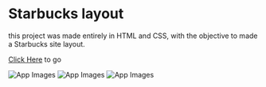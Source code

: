 # Starbucks layout

this project was made entirely in HTML and CSS, with the objective to made a Starbucks site layout.

[Click Here](https://react-imc-calc.netlify.app) to go

![App Images](/src/assets/1.png) 
![App Images](/src/assets/2.png) 
![App Images](/src/assets/3.png) 